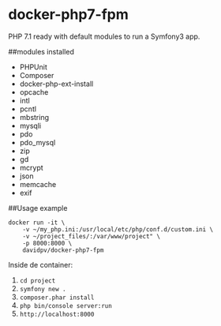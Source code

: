 # docker-php7-fpm
PHP 7.1 ready with default modules to run a Symfony3 app.

##modules installed
* PHPUnit
* Composer
* docker-php-ext-install
* opcache
* intl
* pcntl
* mbstring
* mysqli
* pdo
* pdo_mysql
* zip
* gd
* mcrypt
* json
* memcache
* exif

##Usage example

```
docker run -it \
    -v ~/my_php.ini:/usr/local/etc/php/conf.d/custom.ini \
    -v ~/project_files/:/var/www/project" \
    -p 8000:8000 \
    davidpv/docker-php7-fpm
```

Inside de container:

1. `cd project`
2. `symfony new .`
3. `composer.phar install`
4. `php bin/console server:run`
4. `http://localhost:8000`

